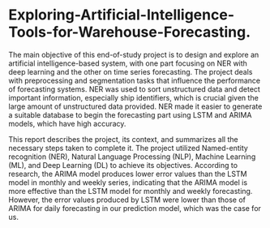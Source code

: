 # Exploring-Artificial-Intelligence-Tools-for-Warehouse-Forecasting.

The main objective of this end-of-study project is to design and explore an artificial intelligence-based system, with one part focusing on NER with deep learning and the other on time series forecasting. The project deals with preprocessing and segmentation tasks that influence the performance of forecasting systems. NER was used to sort unstructured data and detect important information, especially ship identifiers, which is crucial given the large amount of unstructured data provided. NER made it easier to generate a suitable database to begin the forecasting part using LSTM and ARIMA models, which have high accuracy.

This report describes the project, its context, and summarizes all the necessary steps taken to complete it. The project utilized Named-entity recognition (NER), Natural Language Processing (NLP), Machine Learning (ML), and Deep Learning (DL) to achieve its objectives.
According to research, the ARIMA model produces lower error values than the LSTM model in monthly and weekly series, indicating that the ARIMA model is more effective than the LSTM model for monthly and weekly forecasting. However, the error values produced by LSTM were lower than those of ARIMA for daily forecasting in our prediction model, which was the case for us.
